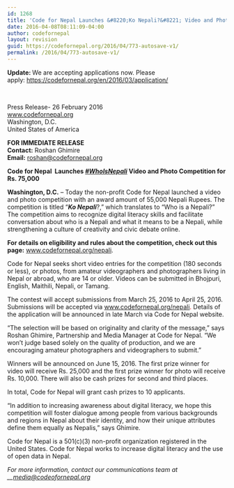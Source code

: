 ```yaml
---
id: 1268
title: 'Code for Nepal Launches &#8220;Ko Nepali?&#8221; Video and Photo Competition'
date: 2016-04-08T08:11:09-04:00
author: codefornepal
layout: revision
guid: https://codefornepal.org/2016/04/773-autosave-v1/
permalink: /2016/04/773-autosave-v1/
---
```

<span style="font-weight: 400;"><strong>Update: </strong>We are accepting applications now. Please apply: </span>https://codefornepal.org/en/2016/03/application/

&nbsp;

<span style="font-weight: 400;">Press Release- </span><span style="font-weight: 400;">26 February 2016<br /> </span>[<span style="font-weight: 400;">www.codefornepal.org<br /> </span>](https://codefornepal.org)<span style="font-weight: 400;">Washington, D.C.<br /> </span><span style="font-weight: 400;">United States of America</span>

**FOR IMMEDIATE RELEASE**  
<span style="font-weight: 400;"><strong>Contact:</strong> Roshan Ghimire<br /> </span>**Email:** <span style="font-weight: 400;">roshan@codefornepal.org</span>

**Code for Nepal  Launches _<a href="https://twitter.com/search?q=whoisnepali&src=typd" target="_blank">#WhoIsNepali</a>_ Video and Photo Competition for Rs. 75,000**

<span style="font-weight: 400;"><strong>Washington, D.C.</strong> &#8211; Today the non-profit Code for Nepal launched a video and photo competition with an award amount of 55,000 Nepali Rupees. The competition is titled “<em><strong>Ko Nepali</strong></em>?,” which translates to “Who is a Nepali?” The competition aims to recognize digital literacy skills and facilitate conversation about who is a Nepali and what it means to be a Nepali, while strengthening a culture of creativity and civic debate online. </span>

<span style="font-weight: 400;"><strong>For details on eligibility and rules about the competition, check out this page:</strong> <span style="color: #ff0000;"><a style="color: #ff0000;" href="https://codefornepal.org/nepali"><span style="font-weight: 400;">www.codefornepal.org/nepali</span></a><span style="font-weight: 400;">.</span></span></span>

Code for Nepal seeks short video entries for the competition (180 seconds or less), or photos, from amateur videographers and photographers living in Nepal or abroad, who are 14 or older. Videos can be submitted in Bhojpuri, English, Maithili, Nepali, or Tamang.

<span style="font-weight: 400;">The contest will accept submissions from March 25, 2016 to April 25, 2016. Submissions will be accepted via </span><span style="color: #ff0000;"><a style="color: #ff0000;" href="https://codefornepal.org/nepali"><span style="font-weight: 400;">www.codefornepal.org/nepali</span></a></span><span style="font-weight: 400;"><span style="color: #ff0000;">.</span> Details of the application will be announced in late March via Code for Nepal website.</span>

“The selection will be based on originality and clarity of the message,” says Roshan Ghimire, Partnership and Media Manager at Code for Nepal. “We won’t judge based solely on the quality of production, and we are encouraging amateur photographers and videographers to submit.”

Winners will be announced on June 15, 2016. The first prize winner for video will receive Rs. 25,000 and the first prize winner for photo will receive Rs. 10,000. There will also be cash prizes for second and third places.

In total, Code for Nepal will grant cash prizes to 10 applicants.

“In addition to increasing awareness about digital literacy, we hope this competition will foster dialogue among people from various backgrounds and regions in Nepal about their identity, and how their unique attributes define them equally as Nepalis,” says Ghimire.

<span style="font-weight: 400;">Code for Nepal is a 501(c)(3) non-profit organization registered in the United States. </span><span style="font-weight: 400;">Code for Nepal works to increase digital literacy and the use of open data in Nepal.</span>

_<span style="font-weight: 400;">For more information, contact our communications team at </span>__<span style="font-weight: 400;">media@codeofornepal.org</span>_